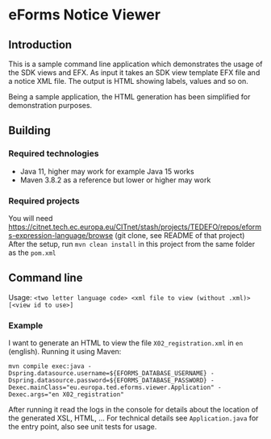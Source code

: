 # eForms Notice Viewer

## Introduction

This is a sample command line application which demonstrates the usage of the SDK views and EFX.
As input it takes an SDK view template EFX file and a notice XML file.
The output is HTML showing labels, values and so on.

Being a sample application, the HTML generation has been simplified for demonstration purposes.


## Building

### Required technologies

* Java 11, higher may work for example Java 15 works
* Maven 3.8.2 as a reference but lower or higher may work

### Required projects

You will need https://citnet.tech.ec.europa.eu/CITnet/stash/projects/TEDEFO/repos/eforms-expression-language/browse (git clone, see README of that project)
After the setup, run `mvn clean install` in this project from the same folder as the `pom.xml`


## Command line

Usage: `<two letter language code> <xml file to view (without .xml)> [<view id to use>]`

### Example

I want to generate an HTML to view the file `X02_registration.xml` in `en` (english). Running it using Maven:

```
mvn compile exec:java -Dspring.datasource.username=${EFORMS_DATABASE_USERNAME} -Dspring.datasource.password=${EFORMS_DATABASE_PASSWORD} -Dexec.mainClass="eu.europa.ted.eforms.viewer.Application" -Dexec.args="en X02_registration"
```

After running it read the logs in the console for details about the location of the generated XSL, HTML, ...
For technical details see `Application.java` for the entry point, also see unit tests for usage.
